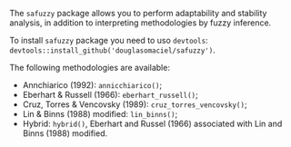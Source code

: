 The `safuzzy` package allows you to perform adaptability and stability analysis, in addition to interpreting methodologies by fuzzy inference.

To install `safuzzy` package you need to uso `devtools`: `devtools::install_github('douglasomaciel/safuzzy')`.

The following methodologies are available:

- Annchiarico (1992): `annicchiarico()`;
- Eberhart & Russell (1966): `eberhart_russell()`;
- Cruz, Torres & Vencovsky (1989): `cruz_torres_vencovsky()`;
- Lin & Binns (1988) modified: `lin_binns()`;
- Hybrid: `hybrid()`, Eberhart and Russel (1966) associated with Lin and Binns (1988) modified.
